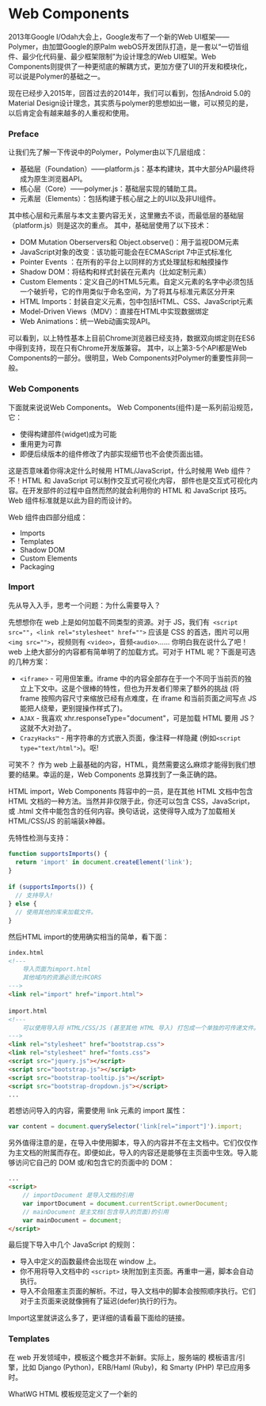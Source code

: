 Web Components
==============

2013年Google I/Odah大会上，Google发布了一个新的Web UI框架——Polymer，由加盟Google的原Palm webOS开发团队打造，是一套以“一切皆组件、最少化代码量、最少框架限制”为设计理念的Web UI框架。Web Components则提供了一种更彻底的解耦方式，更加方便了UI的开发和模块化，可以说是Polymer的基础之一。

现在已经步入2015年，回首过去的2014年，我们可以看到，包括Android 5.0的Material Design设计理念，其实质与polymer的思想如出一辙，可以预见的是，以后肯定会有越来越多的人重视和使用。

### Preface
让我们先了解一下传说中的Polymer，Polymer由以下几层组成：
* 基础层（Foundation）——platform.js：基本构建块，其中大部分API最终将成为原生浏览器API。
* 核心层（Core）——polymer.js：基础层实现的辅助工具。
* 元素层（Elements）：包括构建于核心层之上的UI以及非UI组件。

其中核心层和元素层与本文主要内容无关，这里撇去不谈，而最低层的基础层（platform.js）则是这次的重点。
其中，基础层使用了以下技术：
* DOM Mutation Oberservers和 Object.observe()：用于监视DOM元素
* JavaScript对象的改变：该功能可能会在ECMAScript 7中正式标准化
* Pointer Events ：在所有的平台上以同样的方式处理鼠标和触摸操作
* Shadow DOM：将结构和样式封装在元素内（比如定制元素）
* Custom Elements：定义自己的HTML5元素。自定义元素的名字中必须包括一个破折号，它的作用类似于命名空间，为了将其与标准元素区分开来
* HTML Imports：封装自定义元素，包中包括HTML、CSS、JavaScript元素
* Model-Driven Views（MDV）：直接在HTML中实现数据绑定
* Web Animations：统一Web动画实现API。

可以看到，以上特性基本上目前Chrome浏览器已经支持，数据双向绑定则在ES6中得到支持，现在只有Chrome开发版兼容。
其中，以上第3-5个API都是Web Components的一部分。很明显，Web Components对Polymer的重要性非同一般。

### Web Components
下面就来说说Web Components。
Web Components(组件)是一系列前沿规范，它：
* 使得构建部件(widget)成为可能
* 重用更为可靠
* 即便后续版本的组件修改了内部实现细节也不会使页面出错。

这是否意味着你得决定什么时候用 HTML/JavaScript，什么时候用 Web 组件？不！HTML 和 JavaScript 可以制作交互式可视化内容， 部件也是交互式可视化内容。在开发部件的过程中自然而然的就会利用你的 HTML 和 JavaScript 技巧。Web 组件标准就是以此为目的而设计的。

Web 组件由四部分组成：
* Imports
* Templates
* Shadow DOM
* Custom Elements
* Packaging

### Import
先从导入入手，思考一个问题：为什么需要导入？

先想想你在 web 上是如何加载不同类型的资源。对于 JS，我们有` <script src=""`，`<link rel="stylesheet" href="">` 应该是 CSS 的首选，图片可以用 `<img src="">`，视频则有 `<video>`，音频`<audio>`…… 你明白我在说什么了吧！ web 上绝大部分的内容都有简单明了的加载方式。可对于 HTML 呢？下面是可选的几种方案：
* `<iframe>` - 可用但笨重。iframe 中的内容全部存在于一个不同于当前页的独立上下文中。这是个很棒的特性，但也为开发者们带来了额外的挑战 (将 frame 按照内容尺寸来缩放已经有点难度，在 iframe 和当前页面之间写点 JS 能把人绕晕，更别提操作样式了)。
* `AJAX` - 我喜欢 xhr.responseType="document"，可是加载 HTML 要用 JS？ 这就不大对劲了。
* `CrazyHacks™` - 用字符串的方式嵌入页面，像注释一样隐藏 (例如`<script type="text/html">`)。呕!

可笑不？ 作为 web 上最基础的内容，HTML，竟然需要这么麻烦才能得到我们想要的结果。幸运的是，Web Components 总算找到了一条正确的路。

HTML import，Web Components 阵容中的一员，是在其他 HTML 文档中包含 HTML 文档的一种方法。当然并非仅限于此，你还可以包含 CSS，JavaScript，或 .html 文件中能包含的任何内容。换句话说，这使得导入成为了加载相关 HTML/CSS/JS 的前端装x神器。

先特性检测与支持：
```javascript
function supportsImports() {
  return 'import' in document.createElement('link');
}

if (supportsImports()) {
  // 支持导入!
} else {
  // 使用其他的库来加载文件。
}
```
然后HTML import的使用确实相当的简单，看下面：
```html
index.html
<!---
	导入页面为import.html
	其他域内的资源必须允许CORS 
--->
<link rel="import" href="import.html">

import.html
<!---
	可以使用导入将 HTML/CSS/JS (甚至其他 HTML 导入) 打包成一个单独的可传递文件。
--->
<link rel="stylesheet" href="bootstrap.css">
<link rel="stylesheet" href="fonts.css">
<script src="jquery.js"></script>
<script src="bootstrap.js"></script>
<script src="bootstrap-tooltip.js"></script>
<script src="bootstrap-dropdown.js"></script>
...
```
若想访问导入的内容，需要使用 link 元素的 import 属性：
```javascript
var content = document.querySelector('link[rel="import"]').import;
```
另外值得注意的是，在导入中使用脚本，导入的内容并不在主文档中。它们仅仅作为主文档的附属而存在。即便如此，导入的内容还是能够在主页面中生效。导入能够访问它自己的 DOM 或/和包含它的页面中的 DOM：
```html
...
<script>
	// importDocument 是导入文档的引用
	var importDocument = document.currentScript.ownerDocument;
	// mainDocument 是主文档(包含导入的页面)的引用
	var mainDocument = document;
</script>
```
最后提下导入中几个 JavaScript 的规则：
* 导入中定义的函数最终会出现在 window 上。
* 你不用将导入文档中的 `<script>` 块附加到主页面。再重申一遍，脚本会自动执行。
* 导入不会阻塞主页面的解析。不过，导入文档中的脚本会按照顺序执行。它们对于主页面来说就像拥有了延迟(defer)执行的行为。

Import这里就讲这么多了，更详细的请看最下面给的链接。

### Templates
在 web 开发领域中，模板这个概念并不新鲜。实际上，服务端的 模板语言/引擎，比如 Django (Python)，ERB/Haml (Ruby)，和 Smarty (PHP) 早已应用多时。

WhatWG HTML 模板规范定义了一个新的 <template> 元素，用于描述一个标准的以 DOM 为基础的方案来实现客户端模板。该模板允许你定义一段可以被转为 HTML 的标记，在页面加载时不生效，但可以在后续进行动态实例化。引用 Rafael Weinstein(规范作者)的话：

	它们是用来放置一大团 HTML 的地方，就是那些你不想让浏览器弄乱的标记...不管它是出于什么理由。

首先还是特性检测：
```javascript
function supportsTemplate() {
  return 'content' in document.createElement('template');
}

if (supportsTemplate()) {
  // 支持！
} else {
  // 使用旧的模板技术或库。
}
```
HTML`<template> `元素代表标记中的一个模板。它包含"模板内容"；本质上是一大块的惰性可复制 DOM。
```html
<template>
	<style>
		div{
			border: solid 1px #232323;
		}
		...
	</style>
	<img src="1.png">
	<div class="comment"></div>
	...
	<script>
		...
	</script>
</template>
```
对于`<template>`，我们要知道几个重要属性：
* 它的内容在激活之前一直处于惰性状态。本质上，这些标记就是隐藏的 DOM，它们不会被渲染。
* 处于模板中的内容不会有副作用。脚本不会运行，图片不会加载，音频不会播放，直到模板被使用。
* 内容不在文档中。在主页面使用 document.getElementById() 或 querySelector() 不会返回模板的子节点。
* 模板能够被放置在任何位置，包括`<head>`，`<body>`，或 `<frameset>`，并且任何能够出现在以上元素中的内容都可以放到模板中。 注意，"任何位置"意味着 `<template>` 能够安全的出现在 HTML 解析器不允许出现的位置。

**激活一个模板**<br>
要使用模板，你得先激活它，否则它的内容将永远无法渲染。 激活模板最简单的方法就是使用 document.importNode() 对模板的 .content 进行深拷贝。 .content 为只读属性，关联一个包含模板内容的 DocumentFragment。
```js
var t = document.querySelector('#mytemplate');
// 在运行时填充 src。
t.content.querySelector('img').src = 'logo.png';

var clone = document.importNode(t.content, true);
document.body.appendChild(clone);
```
其他更多神奇的地方就有待你们去挖掘啦，篇幅有限，字长不说。

### Shadow DOM
问题总是一环扣一环，现在有个根本问题，通过上面import和template，导致 HTML 和 JavaScript 构建出来的部件难以使用：部件中的 DOM 树并没有封装起来。封装的缺乏意味着文档中的样式表会无意中影响部件中的某些部分；JavaScript 可能在无意中修改部件中的某些部分；你书写的 ID 也可能会把部件内部的 ID 覆盖。

缺乏封装的一个明显缺点在于：如果你更新了库或者部件的 DOM 更改了内部细节，你的样式和脚本就可能在不经意间遭到破坏。

于是 Shadow DOM 的出现就是为了解决 DOM 树的封装问题。Web 组件的四部分被设计成配合工作，但你也可以选择 Web 组件中的某个部分来使用。

有了 Shadow DOM，元素就可以和一个新类型的节点关联。这个新类型的节点称为 shadow root。与一个 shadow root 关联的元素称作一个 shadow host。shadow host 的内容不会渲染，shadow root 的内容会渲染。
```html
<button>Hello, world!</button>
<script>
var host = document.querySelector('button');
var root = host.createShadowRoot();
root.textContent = 'Halo, world!';
</script>
```
这是你会看到，按钮上的文字不是`Hello, world!`而是`Halo, world!`。

下面再来看如何用Shadow DOM来将内容从展现中分离出来。

**1.隐藏展现细节**<br>
假设我们要构建一个姓名卡，展示一下内容：
* 这是一个姓名卡
* 你的名称

首先，我们先按照最接近我们关心的语义的方式来书写标记：
```html
<div id="nameTag">Bob</div>
```

**2.从展现中分离内容**<br>
接下来我们把所有和展现相关的样式和 div 都放入一个 `<template>` 元素内：
```html
<template id="nameTagTemplate">
<style>
.outer {
  border: 2px solid brown;
  ...
}
...
</style>
<div class="outer">
  <div class="boilerplate">
    Hi! My name is
  </div>
  <div class="name">
    <content></content>
  </div>
</div>
</template>
```
其中里面的` <content> `元素为部件的展现创建了一个插入点(insertion point)，而该插入点将挑选 shadow host 里的内容显示到该点所在的位置上。当姓名卡渲染后，shadow host 的内容便投射(projected)到` <content> `元素出现的地方。

**3.填充内容**<br>
接下来我们就会通过脚本来填充 shadow root：
```html
<script>
var shadow = document.querySelector('#nameTag').createShadowRoot();
var template = document.querySelector('#nameTagTemplate');
var clone = document.importNode(template.content, true);
shadow.appendChild(clone);
</script>
```
通过使用 Shadow DOM，我们可以将展现细节隐藏在姓名卡中。展现细节被封装在了 Shadow DOM 中。

至此，我们实现了分离内容和展现的目的。内容在文档内，展现在 Shadow DOM 里。当需要更新的时候，浏览器会自动保持它们的同步。

当然，Shadow DOM 的强大不仅仅于此，篇幅有限，字长不说。

### Custom Elements
有了Shadow DOM，我们封装了DOM，可是有着强迫症的你依然发现有地方不爽。没错，上面的姓名卡我们用的还是`<div>`标签，仅仅通过类名来加以区别，这一点都不酷，一点都不语义化！

现在的 web 严重缺乏表达能力，你只要瞧一眼“现代”的 web 应用，比如说GMail：

![gmail.png](img/gmail.png)

堆砌` <div> `一点都不现代，是不是吓尿了。

于是乎，自定义元素必须该来了，它允许开发者定义新的 HTML 元素类型。该规范只是 Web 组件模块提供的众多新 API 中的一个，但它也很可能是最重要的一个。没有自定义元素带来的以下特性，Web 组件都不会存在：
* 定义新的 HTML/DOM 元素
* 基于其他元素创建扩展元素
* 给一个标签绑定一组自定义功能
* 扩展已有 DOM 元素的 API

下面就来手把手教你如何注册新元素

还是原来的姓名卡，这次我们定义自己的标签：
```html
<name-card>Urinx</name-card>
```
这里要特别注意的是，标签名必须包括一个连字符（-）。因此，诸如` <x-tags>、<my-element>` 和` <my-awesome-app> `都是合法的标签名，而` <tabs> `和` <foo_bar> `则不是。这个限定使解析器能很容易地区分自定义元素和 HTML 规范定义的元素，同时确保了 HTML 增加新标签时的向前兼容。

然后就是注册这个新元素：
```javascript
var nameCard = document.registerElement('name-card', {
  prototype: Object.create(HTMLElement.prototype)
});
```
第二个参数是一个（可选的）对象，用于描述该元素的 prototype。在这里可以为元素添加自定义功能（例如：公开属性和方法）。自定义元素默认继承自 HTMLElement。

目前，这个新元素已经注册了，可是什么属性和方法都没有（除继承HTMLElement的之外）。所以，我们接下来应该添加自定义的属性。

县看看元素的生命周期回调方法：
* createdCallback：	创建元素实例
* attachedCallback：向文档插入实例
* detachedCallback：从文档中移除实例
* attributeChangedCallback(attrName, oldVal, newVal)：添加，移除，或修改一个属性

比如说我们想把之前用Shadow DOM封装的HTML，CSS渲染到自定义标签上，我们可以写元素创建时的回调方法，如下：
```javascript
var proto = Object.create(HTMLElement.prototype);

proto.createdCallback = function() {...};
proto.attachedCallback = function() {...};

var XFoo = document.registerElement('x-foo', {prototype: proto});
```
在`createdCallback`方法中我们可以来创建Shadow DOM，渲染模板。总之，这货超牛逼，但篇幅有限，字长不说。

### Demo
下面就是用一个Demo来向你展现一下如何利用Web Components来进行组件开发的。看完后，你会不由惊叹，卧槽，就是这么任性！

![Alt text](img/namecard.png)

这个Demo做的是一个炫酷的小清新风格的个人名片，分为两部分：

index.html页面：
```html
<title>Web Components Demo</title>
<style type="text/css">
@import url(http://fonts.googleapis.com/css?family=Open+Sans:300);
body{
	margin: 0;
	padding: 0;
	width: 100%;
	height: 100%;
	background: url(./bg.webp) no-repeat center center fixed;
	background-size: cover;
	display: flex-box;
}
</style>

<!-- 
	This is my Web Components
-->
<link rel="import" href="personal_card.html">

<personal-card headPhoto="./wechat.webp">
	<span class="name">Urinx</span>
	<span class="description">Front-end developer, love coding guy, not a father</span>
	<span class="location">Wuhan China</span>
</personal-card>
```
抛去样式头部不看，重点的是下面的部分。通过`link[rel='import']`引入要用到的组件：
```html
<link rel="import" href="personal_card.html">
```
然后实例化组件：
```html
<personal-card headPhoto="./wechat.webp">
	<span class="name">Urinx</span>
	<span class="description">Front-end developer, love coding guy, not a father</span>
	<span class="location">Wuhan China</span>
</personal-card>
```
很简单对不，重头全在自己写的组件上，来看personal_card.html：
```html
<template>
<style type="text/css">
@import url(http://fonts.googleapis.com/css?family=Open+Sans:300);
*{
	margin: 0;
	padding: 0;
}
.card {
	display: block;
	font-family: 'Open Sans', sans-serif;
	width: 320px;
	height: 550px;
	background-color: rgba(255, 255, 255, 0.6);
	border-radius: 10px;
	margin: auto;
	box-shadow: 0 0 5px 3px rgba(0, 0, 0, 0.1), 2px 2px 8px rgba(0, 0, 0, 0.1);
}
.card .card-header {
	height: 320px;
	border-top-left-radius: 10px;
	border-top-right-radius: 10px;
	overflow: hidden;
}
.card .card-header img{
	width: 100%;
	height: 100%;
}
.card .card-body {
	position: relative;
}
.card .card-body img {
	height: 100px;
	width: 100px;
	border-radius: 10px;
	border: 3px solid rgba(255, 255, 255, 0.6);
	position: absolute;
	top: -50px;
	left: 50%;
	margin-left: -50px;
	box-shadow: 0 6px 6px -4px rgba(0, 0, 0, 0.2);
}
.card .card-body .name {
	font-size: 32px;
	text-align: center;
	padding-top: 60px;
	margin-bottom: 10px;
}
.card .card-body .description {
	padding: 0 25px;
	line-height: 1.5;
	text-align: center;
	margin-bottom: 25px;
}
.card .card-body .location {
	font-size: 12px;
	letter-spacing: 2px;
	text-transform: uppercase;
	text-align: center;
}
</style>

<div class="card">
	<div class="card-header"><img src=""></div>
	<div class="card-body">
		<img src="">
		<div class="name"><content select=".name"></content></div>
		<div class="description"><content select=".description"></content></div>
		<div class="location"><content select=".location"></content></div>
	</div>
</div>
</template>

<script type="text/javascript">
var checkSupport = function(){
	console.log('import is'+('import' in document.createElement('link') ? ' ':' not ')+'supported!');
	console.log('template is'+('content' in document.createElement('template') ? ' ':' not ')+'supported!');
	console.log('registerElement is'+('registerElement' in document ? ' ':' not ')+'supported!');
};
checkSupport();
var importDoc = document.currentScript.ownerDocument, // importDoc 是导入文档的引用
	template = importDoc.querySelector('template'),
	proto = Object.create(HTMLElement.prototype);
proto.createdCallback = function(){
	template.content.querySelectorAll('img')[0].src=this.getAttribute('headphoto');
	template.content.querySelectorAll('img')[1].src=this.getAttribute('headphoto');
	var shadow = this.createShadowRoot(),
		clone = document.importNode(template.content, true);
	shadow.appendChild(clone);
};
document.registerElement('personal-card', {prototype:proto});
</script>
```
模板和样式比较长，js其实少的可怜。

看的这里，有没有觉得这种开发模式很简洁，就像AngularJS的指令一样方便。当你想用到这个个人名片组件时，只需简单的import该文件即可，完全做到了不同功能相互之间的低耦合和轻依赖。

### Words at last
最后总要来谈一谈兼容性的问题，没错，这个是必须直面的惨剧，因为，目前只有桌面版和移动版的Chrome能够支持，其他浏览器以及Android自带webkit内核和iOS Safari浏览器就别做指望了。。这个还是给出Demo地址：

http://urinx.github.io/app/personal-card/

### Refenrence
[0]. [HTML Imports](http://www.html5rocks.com/zh/tutorials/webcomponents/imports/)<br>
[1]. [HTML's New Template Tag](http://www.html5rocks.com/zh/tutorials/webcomponents/template/)<br>
[2]. [Shadow DOM 101](http://www.html5rocks.com/zh/tutorials/webcomponents/shadowdom/)<br>
[3]. [Shadow DOM 201](http://www.html5rocks.com/zh/tutorials/webcomponents/shadowdom-201/)<br>
[4]. [Shadow DOM 301](http://www.html5rocks.com/zh/tutorials/webcomponents/shadowdom-301/)<br>
[5]. [Custom Elements](http://www.html5rocks.com/zh/tutorials/webcomponents/customelements/)<br>
[6]. [Web应用的组件化开发（一）](http://blog.jobbole.com/56161/)